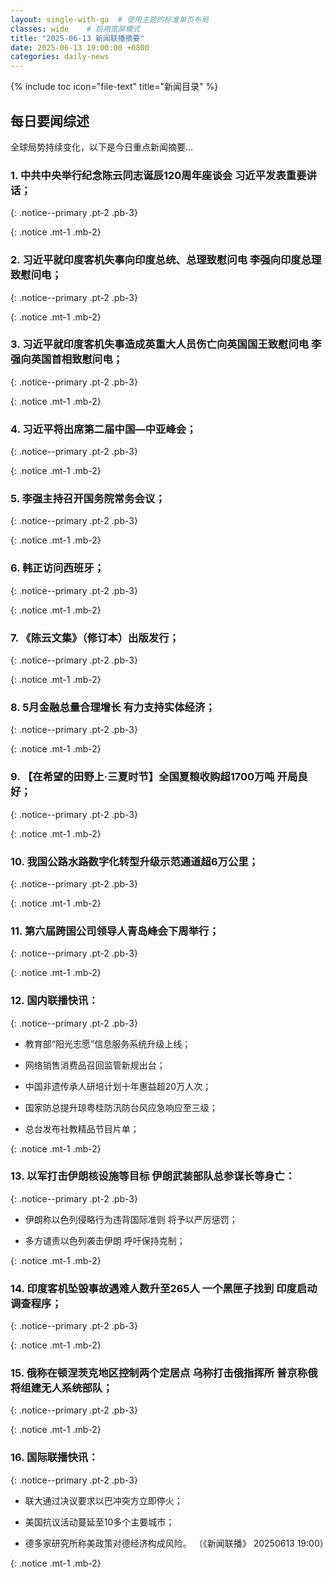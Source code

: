 ```yaml
---
layout: single-with-ga  # 使用主题的标准单页布局
classes: wide    # 启用宽屏模式
title: "2025-06-13 新闻联播摘要"
date: 2025-06-13 19:00:00 +0800
categories: daily-news
---
```


{% include toc icon="file-text" title="新闻目录" %}
   
## 每日要闻综述

全球局势持续变化，以下是今日重点新闻摘要...

### 1. 中共中央举行纪念陈云同志诞辰120周年座谈会 习近平发表重要讲话； 

{: .notice--primary .pt-2 .pb-3}

{: .notice .mt-1 .mb-2}

### 2. 习近平就印度客机失事向印度总统、总理致慰问电 李强向印度总理致慰问电； 

{: .notice--primary .pt-2 .pb-3}

{: .notice .mt-1 .mb-2}

### 3. 习近平就印度客机失事造成英重大人员伤亡向英国国王致慰问电 李强向英国首相致慰问电； 

{: .notice--primary .pt-2 .pb-3}

{: .notice .mt-1 .mb-2}

### 4. 习近平将出席第二届中国—中亚峰会； 

{: .notice--primary .pt-2 .pb-3}

{: .notice .mt-1 .mb-2}

### 5. 李强主持召开国务院常务会议； 

{: .notice--primary .pt-2 .pb-3}

{: .notice .mt-1 .mb-2}

### 6. 韩正访问西班牙； 

{: .notice--primary .pt-2 .pb-3}

{: .notice .mt-1 .mb-2}

### 7. 《陈云文集》（修订本）出版发行； 

{: .notice--primary .pt-2 .pb-3}

{: .notice .mt-1 .mb-2}

### 8. 5月金融总量合理增长 有力支持实体经济； 

{: .notice--primary .pt-2 .pb-3}

{: .notice .mt-1 .mb-2}

### 9. 【在希望的田野上·三夏时节】全国夏粮收购超1700万吨 开局良好； 

{: .notice--primary .pt-2 .pb-3}

{: .notice .mt-1 .mb-2}

### 10. 我国公路水路数字化转型升级示范通道超6万公里； 

{: .notice--primary .pt-2 .pb-3}

{: .notice .mt-1 .mb-2}

### 11. 第六届跨国公司领导人青岛峰会下周举行； 

{: .notice--primary .pt-2 .pb-3}

{: .notice .mt-1 .mb-2}

### 12. 国内联播快讯： 

{: .notice--primary .pt-2 .pb-3}

- 教育部“阳光志愿”信息服务系统升级上线；

- 网络销售消费品召回监管新规出台；

- 中国非遗传承人研培计划十年惠益超20万人次；

- 国家防总提升琼粤桂防汛防台风应急响应至三级；

- 总台发布社教精品节目片单；

{: .notice .mt-1 .mb-2}

### 13. 以军打击伊朗核设施等目标 伊朗武装部队总参谋长等身亡： 

{: .notice--primary .pt-2 .pb-3}

- 伊朗称以色列侵略行为违背国际准则 将予以严厉惩罚；

- 多方谴责以色列袭击伊朗 呼吁保持克制；

{: .notice .mt-1 .mb-2}

### 14. 印度客机坠毁事故遇难人数升至265人 一个黑匣子找到 印度启动调查程序； 

{: .notice--primary .pt-2 .pb-3}

{: .notice .mt-1 .mb-2}

### 15. 俄称在顿涅茨克地区控制两个定居点 乌称打击俄指挥所 普京称俄将组建无人系统部队； 

{: .notice--primary .pt-2 .pb-3}

{: .notice .mt-1 .mb-2}

### 16. 国际联播快讯： 

{: .notice--primary .pt-2 .pb-3}

- 联大通过决议要求以巴冲突方立即停火；

- 美国抗议活动蔓延至10多个主要城市；

- 德多家研究所称美政策对德经济构成风险。 （《新闻联播》 20250613 19:00）

{: .notice .mt-1 .mb-2}